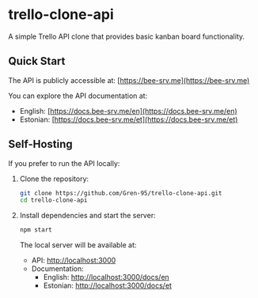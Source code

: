 # trello-clone-api

A simple Trello API clone that provides basic kanban board functionality.

## Quick Start

The API is publicly accessible at: [https://bee-srv.me](https://bee-srv.me)

You can explore the API documentation at:
- English: [https://docs.bee-srv.me/en](https://docs.bee-srv.me/en)
- Estonian: [https://docs.bee-srv.me/et](https://docs.bee-srv.me/et)

## Self-Hosting

If you prefer to run the API locally:

1. Clone the repository:

    ```bash
    git clone https://github.com/Gren-95/trello-clone-api.git
    cd trello-clone-api
    ```

2. Install dependencies and start the server:

    ```bash
    npm start
    ```

    The local server will be available at:
    - API: [http://localhost:3000](http://localhost:3000)
    - Documentation:
      - English: [http://localhost:3000/docs/en](http://localhost:3000/docs/en)
      - Estonian: [http://localhost:3000/docs/et](http://localhost:3000/docs/et)
